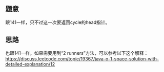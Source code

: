 ## 题意

跟141一样，只不过这一次要返回cycle的head指针。

## 思路

也跟141一样。如果需要用到“2 runners”方法，可以参考以下这个解释：https://discuss.leetcode.com/topic/19367/java-o-1-space-solution-with-detailed-explanation/12
